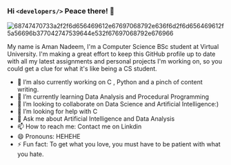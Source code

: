 ### Hi `<developers/>` Peace there! 👋

<!--
**Recdata/Recdata** is a ✨ _special_ ✨ repository because its `README.md` (this file) appears on your GitHub profile.-->

![68747470733a2f2f6d656469612e67697068792e636f6d2f6d656469612f5a56696b377042747539644e532f67697068792e676966](https://user-images.githubusercontent.com/88032779/159785491-c01a329b-991d-400f-a79c-69fd4c725ba4.gif)

My name is Aman Nadeem, I'm a Computer Science BSc student at Virtual University. I'm making a great effort to keep this GitHub profile up to date with all my latest assignments and personal projects I'm working on, so you could get a clue for what it's like being a CS student.

- 🔭 I’m also currently working on C , Python and a pinch of content writing.
- 🌱 I’m currently learning Data Analysis and Procedural Programming
- 👯 I’m looking to collaborate on Data Science and Artificial Intelligence:)
- 🤔 I’m looking for help with C 
- 💬 Ask me about Artificial Intelligence and Data Analysis
- 📫 How to reach me: Contact me on Linkdin 
- 😄 Pronouns: HEHEHE
- ⚡ Fun fact: To get what you love, you must have to be patient with what you hate.

